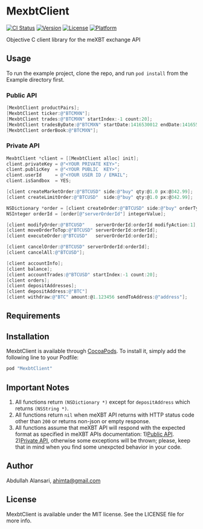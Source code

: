 # MexbtClient

[![CI Status](http://img.shields.io/travis/Ahimta/MexbtClient.svg?style=flat)](https://travis-ci.org/Ahimta/mexbt-objective-c)
[![Version](https://img.shields.io/cocoapods/v/MexbtClient.svg?style=flat)](http://cocoapods.org/pods/MexbtClient)
[![License](https://img.shields.io/cocoapods/l/MexbtClient.svg?style=flat)](http://cocoapods.org/pods/MexbtClient)
[![Platform](https://img.shields.io/cocoapods/p/MexbtClient.svg?style=flat)](http://cocoapods.org/pods/MexbtClient)

Objective C client library for the meXBT exchange API

## Usage

To run the example project, clone the repo, and run `pod install` from the Example directory first.

### Public API
```objective-c
[MexbtClient productPairs];
[MexbtClient ticker:@"BTCMXN"];
[MexbtClient trades:@"BTCMXN" startIndex:-1 count:20];
[MexbtClient tradesByDate:@"BTCMXN" startDate:1416530012 endDate:1416559390];
[MexbtClient orderBook:@"BTCMXN"];
```

### Private API
```objective-c
MexbtClient *client = [[MexbtClient alloc] init];
client.privateKey = @"<YOUR PRIVATE KEY>";
client.publicKey  = @"<YOUR PUBLIC  KEY>";
client.userId     = @"<YOUR USER ID / EMAIL";
client.isSandbox  = YES;

[client createMarketOrder:@"BTCUSD" side:@"buy" qty:@1.0 px:@342.99];
[client createLimitOrder:@"BTCUSD"  side:@"buy" qty:@1.0 px:@342.99];

NSDictionary *order = [client createOrder:@"BTCUSD" side:@"buy" orderType:0 qty:@1.0 px:@342.99];
NSInteger orderId = [order[@"serverOrderId"] integerValue];

[client modifyOrder:@"BTCUSD"    serverOrderId:orderId modifyAction:1];
[client moveOrderToTop:@"BTCUSD" serverOrderId:orderId];
[client executeOrder:@"BTCUSD"   serverOrderId:orderId];

[client cancelOrder:@"BTCUSD" serverOrderId:orderId];
[client cancelAll:@"BTCUSD"];

[client accountInfo];
[client balance];
[client accountTrades:@"BTCUSD" startIndex:-1 count:20];
[client orders];
[client depositAddresses];
[client depositAddress:@"BTC"]
[client withdraw:@"BTC" amount:@1.123456 sendToAddress:@"address"];
```

## Requirements

## Installation

MexbtClient is available through [CocoaPods](http://cocoapods.org). To install
it, simply add the following line to your Podfile:

```ruby
pod "MexbtClient"
```

## Important Notes
1. All functions return `(NSDictionary *)` except for `depositAddress` which returns `(NSString *)`.
2. All functions return `nil` when meXBT API returns with HTTP status code other than `200` or returns non-json or empty response.
3. All functions assume that meXBT API will respond with the expected format as specified in meXBT APIs documentation: 1)[Public API](http://docs.mexbtpublicapi.apiary.io/#reference/mexbt-exchange-data). 2)[Private API](http://docs.mexbtprivateapi.apiary.io/#), otherwise some exceptions will be thrown; please, keep that in mind when you find some unexpcted behavior in your code.

## Author

Abdullah Alansari, ahimta@gmail.com

## License

MexbtClient is available under the MIT license. See the LICENSE file for more info.
